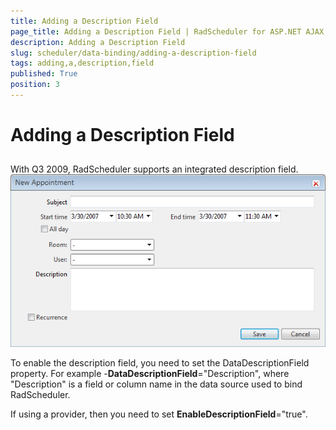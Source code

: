 ```yaml
---
title: Adding a Description Field
page_title: Adding a Description Field | RadScheduler for ASP.NET AJAX Documentation
description: Adding a Description Field
slug: scheduler/data-binding/adding-a-description-field
tags: adding,a,description,field
published: True
position: 3
---
```


# Adding a Description Field



## 

With Q3 2009, RadScheduler supports an integrated description field.![description field](images/scheduler_descriptionfield.png)

To enable the description field, you need to set the DataDescriptionField property. For example -**DataDescriptionField**="Description", where "Description" is a field or column name in the data source used to bind RadScheduler.

If using a provider, then you need to set **EnableDescriptionField**="true".
